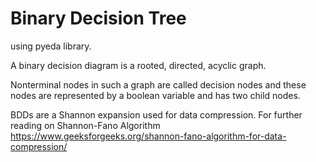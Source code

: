 # Binary Decision Tree
using pyeda library.

A binary decision diagram is a rooted, directed, acyclic graph. 

Nonterminal nodes in such a graph are called decision nodes and these nodes are represented by a boolean variable and has two child nodes.

BDDs are a Shannon expansion used for data compression.
For further reading on Shannon-Fano Algorithm
https://www.geeksforgeeks.org/shannon-fano-algorithm-for-data-compression/
